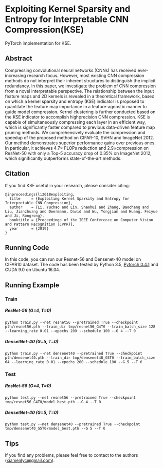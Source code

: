 # Exploiting Kernel Sparsity and Entropy for Interpretable CNN Compression(KSE)

PyTorch implementation for KSE.


## Abstract

Compressing convolutional neural networks (CNNs) has received ever-increasing research focus. However, most existing CNN compression methods do not interpret their inherent structures to distinguish the implicit redundancy. In this paper, we investigate the problem of CNN compression from a novel interpretable perspective. The relationship between the input feature maps and 2D kernels is revealed in a theoretical framework, based on which a kernel sparsity and entropy (KSE) indicator is proposed to quantitate the feature map importance in a feature-agnostic manner to guide model compression. Kernel clustering is further conducted based on the KSE indicator to accomplish highprecision CNN compression. KSE is capable of simultaneously compressing each layer in an efficient way, which is significantly faster compared to previous data-driven feature map pruning methods. We comprehensively evaluate the compression and speedup of the proposed method on CIFAR-10, SVHN and ImageNet 2012. Our method demonstrates superior performance gains over previous ones. In particular, it achieves 4.7× FLOPs reduction and 2.9×compression on ResNet-50 with only a Top-5 accuracy drop of 0.35% on ImageNet 2012, which significantly outperforms state-of-the-art methods.


## Citation
If you find KSE useful in your research, please consider citing:

```
@inproceedings{li2018exploiting,
  title     = {Exploiting Kernel Sparsity and Entropy for Interpretable CNN Compression},
  author    = {Li, Yuchao and Lin, Shaohui and Zhang, Baochang and Liu, Jianzhuang and Doermann, David and Wu, Yongjian and Huang, Feiyue and Ji, Rongrong},
  booktitle = {Proceedings of the IEEE Conference on Computer Vision and Pattern Recognition (CVPR)},
  year      = {2019}
}
```

## Running Code

In this code, you can run our Resnet-56 and Densenet-40 model on CIFAR10 dataset. The code has been tested by Python 3.5, [Pytorch 0.4.1](https://pytorch.org/) and CUDA 9.0 on Ubuntu 16.04.

## Running Example

### Train

##### ResNet-56 (G=4, T=0)

```shell
python train.py --net resnet56 --pretrained True --checkpoint pth/resnet56.pth --train_dir tmp/resnet56_G4T0 --train_batch_size 128 --learning_rate 0.01 --epochs 200 --schedule 100 --G 4 --T 0 
```

##### DensetNet-40 (G=5, T=0)

```shell
python train.py --net densenet40 --pretrained True --checkpoint pth/densenet40.pth --train_dir tmp/densenet40_G5T0 --train_batch_size 64 --learning_rate 0.01 --epochs 200 --schedule 100 --G 5 --T 0 
```

### Test

##### ResNet-56 (G=4, T=0)

```shell
python test.py --net resnet56 --pretrained True --checkpoint tmp/resnet56_G4T0/model_best.pth --G 4 --T 0
```

##### DensetNet-40 (G=5, T=0)

```shell
python test.py --net densenet40 --pretrained True --checkpoint tmp/densenet40_G5T0/model_best.pth --G 5 --T 0
```

## Tips

If you find any problems, please feel free to contact to the authors (xiamenlyc@gmail.com).
